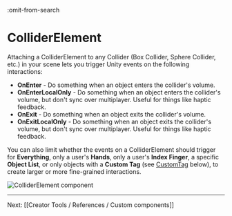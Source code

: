 :omit-from-search

# ColliderElement

Attaching a ColliderElement to any Collider (Box Collider, Sphere Collider, etc.) in your scene lets you trigger Unity events
on the following interactions:

* **OnEnter** - Do something when an object enters the collider's volume.
* **OnEnterLocalOnly** - Do something when an object enters the collider's volume, but don't sync over multiplayer. Useful for things like haptic feedback.
* **OnExit** - Do something when an object exits the collider's volume.
* **OnExitLocalOnly** - Do something when an object exits the collider's volume, but don't sync over multiplayer. Useful for things like haptic feedback.

You can also limit whether the events on a ColliderElement should trigger for **Everything**, only a user's **Hands**,
only a user's **Index Finger**, a specific **Object List**, or only objects with a **Custom Tag** (see [CustomTag](#customtag) below), to create larger or more fine-grained interactions.

![ColliderElement component](https://www.flipsidexr.com/files/docs/screenshots/collider-element.png)

---

Next: [[Creator Tools / References / Custom components]]
